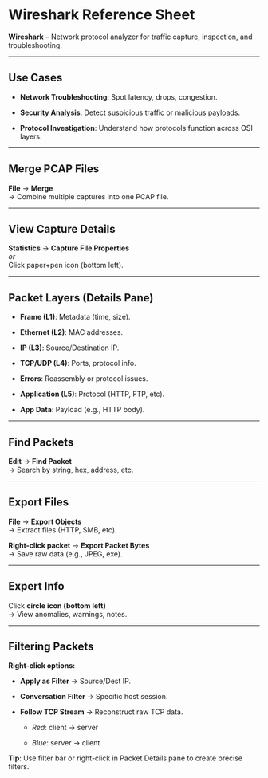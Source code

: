 # Wireshark Reference Sheet

**Wireshark** – Network protocol analyzer for traffic capture, inspection, and troubleshooting.

---

## **Use Cases**

- **Network Troubleshooting**: Spot latency, drops, congestion.
    
- **Security Analysis**: Detect suspicious traffic or malicious payloads.
    
- **Protocol Investigation**: Understand how protocols function across OSI layers.
    

---

## **Merge PCAP Files**

**File** → **Merge**  
→ Combine multiple captures into one PCAP file.

---

## **View Capture Details**

**Statistics** → **Capture File Properties**  
_or_  
Click paper+pen icon (bottom left).

---

## **Packet Layers (Details Pane)**

- **Frame (L1)**: Metadata (time, size).
    
- **Ethernet (L2)**: MAC addresses.
    
- **IP (L3)**: Source/Destination IP.
    
- **TCP/UDP (L4)**: Ports, protocol info.
    
- **Errors**: Reassembly or protocol issues.
    
- **Application (L5)**: Protocol (HTTP, FTP, etc).
    
- **App Data**: Payload (e.g., HTTP body).
    

---

## **Find Packets**

**Edit** → **Find Packet**  
→ Search by string, hex, address, etc.

---

## **Export Files**

**File** → **Export Objects**  
→ Extract files (HTTP, SMB, etc).

**Right-click packet** → **Export Packet Bytes**  
→ Save raw data (e.g., JPEG, exe).

---

## **Expert Info**

Click **circle icon (bottom left)**  
→ View anomalies, warnings, notes.

---

## **Filtering Packets**

**Right-click options:**

- **Apply as Filter** → Source/Dest IP.
    
- **Conversation Filter** → Specific host session.
    
- **Follow TCP Stream** → Reconstruct raw TCP data.
    
    - _Red_: client → server
        
    - _Blue_: server → client
        

**Tip**: Use filter bar or right-click in Packet Details pane to create precise filters.
